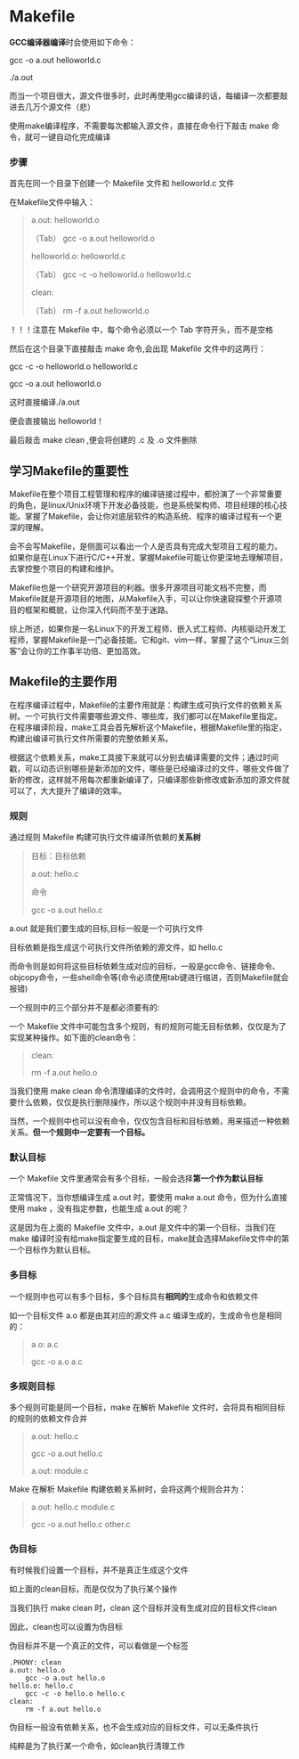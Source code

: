 # Makefile
**GCC编译器编译**时会使用如下命令：

gcc -o a.out helloworld.c

./a.out

而当一个项目很大，源文件很多时，此时再使用gcc编译的话，每编译一次都要敲进去几万个源文件（悲）

使用make编译程序，不需要每次都输入源文件，直接在命令行下敲击 make 命令，就可一键自动化完成编译
### 步骤
首先在同一个目录下创建一个 Makefile 文件和 helloworld.c 文件

在Makefile文件中输入：

>a.out: helloworld.o
>
>（Tab） gcc -o a.out helloworld.o
>
>helloworld.o: helloworld.c
>
>（Tab） gcc -c -o helloworld.o helloworld.c
>
>clean:
>
>（Tab） rm -f a.out helloworld.o

！！！注意在 Makefile 中，每个命令必须以一个 Tab 字符开头，而不是空格

然后在这个目录下直接敲击 make 命令,会出现 Makefile 文件中的这两行：

gcc -c -o helloworld.o helloworld.c

gcc -o a.out helloworld.o

这时直接编译./a.out

便会直接输出 helloworld！

最后敲击 make clean ,便会将创建的 .c 及 .o 文件删除
## 学习Makefile的重要性
Makefile在整个项目工程管理和程序的编译链接过程中，都扮演了一个非常重要的角色，是linux/Unix环境下开发必备技能，也是系统架构师、项目经理的核心技能。掌握了Makefile，会让你对底层软件的构造系统、程序的编译过程有一个更深的理解。

会不会写Makefile，是侧面可以看出一个人是否具有完成大型项目工程的能力。如果你是在Linux下进行C/C++开发，掌握Makefile可能让你更深地去理解项目，去掌控整个项目的构建和维护。

Makefile也是一个研究开源项目的利器。很多开源项目可能文档不完整，而Makefile就是开源项目的地图，从Makefile入手，可以让你快速窥探整个开源项目的框架和概貌，让你深入代码而不至于迷路。

综上所述，如果你是一名Linux下的开发工程师、嵌入式工程师、内核驱动开发工程师，掌握Makefile是一门必备技能。它和git、vim一样，掌握了这个“Linux三剑客”会让你的工作事半功倍、更加高效。

## Makefile的主要作用

在程序编译过程中，Makefile的主要作用就是：构建生成可执行文件的依赖关系树。一个可执行文件需要哪些源文件、哪些库，我们都可以在Makefile里指定。在程序编译阶段，make工具会首先解析这个Makefile，根据Makefile里的指定，构建出编译可执行文件所需要的完整依赖关系。

根据这个依赖关系，make工具接下来就可以分别去编译需要的文件；通过时间戳，可以动态识别哪些是新添加的文件，哪些是已经编译过的文件，哪些文件做了新的修改，这样就不用每次都重新编译了，只编译那些新修改或新添加的源文件就可以了，大大提升了编译的效率。

### 规则
通过规则 Makefile 构建可执行文件编译所依赖的**关系树**

>目标：目标依赖
>
>a.out: hello.c
>
>命令
>
>gcc -o a.out hello.c

a.out 就是我们要生成的目标,目标一般是一个可执行文件

目标依赖是指生成这个可执行文件所依赖的源文件，如 hello.c

而命令则是如何将这些目标依赖生成对应的目标，一般是gcc命令、链接命令、objcopy命令，一些shell命令等(命令必须使用tab键进行缩进，否则Makefile就会报错)

一个规则中的三个部分并不是都必须要有的:

一个 Makefile 文件中可能包含多个规则，有的规则可能无目标依赖，仅仅是为了实现某种操作。如下面的clean命令：
>clean:
>
>rm -f a.out hello.o

当我们使用 make clean 命令清理编译的文件时，会调用这个规则中的命令，不需要什么依赖，仅仅是执行删除操作，所以这个规则中并没有目标依赖。

当然，一个规则中也可以没有命令，仅仅包含目标和目标依赖，用来描述一种依赖关系。**但一个规则中一定要有一个目标。**

### 默认目标

一个 Makefile 文件里通常会有多个目标，一般会选择**第一个作为默认目标**

正常情况下，当你想编译生成 a.out 时，要使用 make a.out 命令，但为什么直接使用 make ，没有指定参数，也能生成 a.out 的呢？

这是因为在上面的 Makefile 文件中，a.out 是文件中的第一个目标，当我们在 make 编译时没有给make指定要生成的目标，make就会选择Makefile文件中的第一个目标作为默认目标。
### 多目标

一个规则中也可以有多个目标，多个目标具有**相同的**生成命令和依赖文件

如一个目标文件 a.o 都是由其对应的源文件 a.c 编译生成的，生成命令也是相同的：
>a.o: a.c
>
>gcc -o a.o a.c

### 多规则目标

多个规则可能是同一个目标，make 在解析 Makefile 文件时，会将具有相同目标的规则的依赖文件合并
>a.out: hello.c
>
>gcc -o a.out hello.c
>
>a.out: module.c

Make 在解析 Makefile 构建依赖关系树时，会将这两个规则合并为：
>a.out: hello.c module.c
>
>gcc -o a.out hello.c other.c

### 伪目标

有时候我们设置一个目标，并不是真正生成这个文件

如上面的clean目标，而是仅仅为了执行某个操作

当我们执行 make clean 时，clean 这个目标并没有生成对应的目标文件clean

因此，clean也可以设置为伪目标

伪目标并不是一个真正的文件，可以看做是一个标签

    .PHONY: clean
    a.out: hello.o
        gcc -o a.out hello.o
    hello.o: hello.c
        gcc -c -o hello.o hello.c
    clean:
        rm -f a.out hello.o

伪目标一般没有依赖关系，也不会生成对应的目标文件，可以无条件执行

纯粹是为了执行某一个命令，如clean执行清理工作